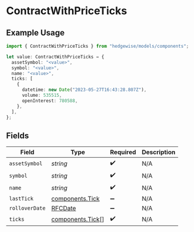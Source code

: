 # ContractWithPriceTicks

## Example Usage

```typescript
import { ContractWithPriceTicks } from "hedgewise/models/components";

let value: ContractWithPriceTicks = {
  assetSymbol: "<value>",
  symbol: "<value>",
  name: "<value>",
  ticks: [
    {
      datetime: new Date("2023-05-27T16:43:28.807Z"),
      volume: 535515,
      openInterest: 780588,
    },
  ],
};
```

## Fields

| Field                                                | Type                                                 | Required                                             | Description                                          |
| ---------------------------------------------------- | ---------------------------------------------------- | ---------------------------------------------------- | ---------------------------------------------------- |
| `assetSymbol`                                        | *string*                                             | :heavy_check_mark:                                   | N/A                                                  |
| `symbol`                                             | *string*                                             | :heavy_check_mark:                                   | N/A                                                  |
| `name`                                               | *string*                                             | :heavy_check_mark:                                   | N/A                                                  |
| `lastTick`                                           | [components.Tick](../../models/components/tick.md)   | :heavy_minus_sign:                                   | N/A                                                  |
| `rolloverDate`                                       | [RFCDate](../../types/rfcdate.md)                    | :heavy_minus_sign:                                   | N/A                                                  |
| `ticks`                                              | [components.Tick](../../models/components/tick.md)[] | :heavy_check_mark:                                   | N/A                                                  |